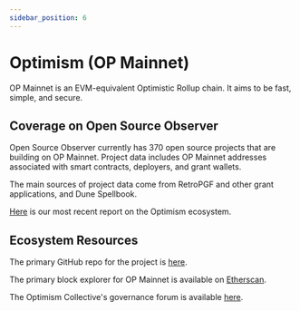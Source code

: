 ```yaml
---
sidebar_position: 6
---
```


# Optimism (OP Mainnet)

OP Mainnet is an EVM-equivalent Optimistic Rollup chain. It aims to be fast, simple, and secure.

## Coverage on Open Source Observer

Open Source Observer currently has 370 open source projects that are building on OP Mainnet. Project data includes OP Mainnet addresses associated with smart contracts, deployers, and grant wallets.

The main sources of project data come from RetroPGF and other grant applications, and Dune Spellbook.

[Here](https://docs.opensource.observer/blog/retropgf3-ecosystem-analysis) is our most recent report on the Optimism ecosystem.

## Ecosystem Resources

The primary GitHub repo for the project is [here](https://github.com/ethereum-optimism/optimism).

The primary block explorer for OP Mainnet is available on [Etherscan](https://optimistic.etherscan.io/).

The Optimism Collective's governance forum is available [here](https://gov.optimism.io/).
